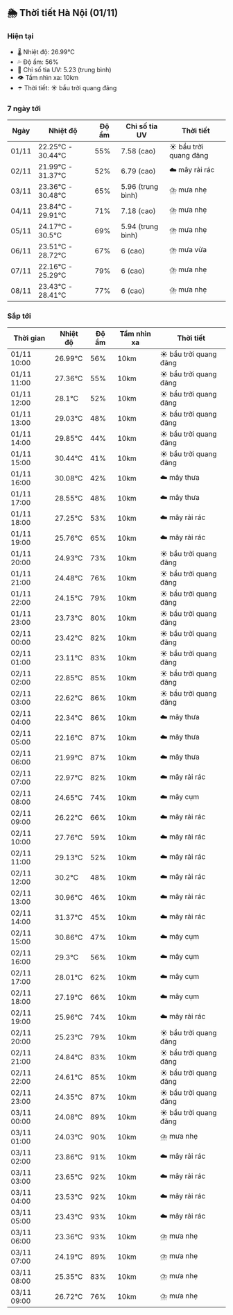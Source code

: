 ## 🌦️ Thời tiết Hà Nội (01/11)

### Hiện tại

- 🌡️ Nhiệt độ: 26.99℃
- 💦 Độ ẩm: 56%
- 🌟 Chỉ số tia UV: 5.23 (trung bình)
- 👁️ Tầm nhìn xa: 10km
- ☂️ Thời tiết: ☀️ bầu trời quang đãng

### 7 ngày tới

| Ngày | Nhiệt độ | Độ ẩm | Chỉ số tia UV | Thời tiết |
| --- | --- | --- | --- | --- |
| 01/11 | 22.25℃ - 30.44℃ | 55% | 7.58 (cao) | ☀️ bầu trời quang đãng |
| 02/11 | 21.99℃ - 31.37℃ | 52% | 6.79 (cao) | ☁️ mây rải rác |
| 03/11 | 23.36℃ - 30.48℃ | 65% | 5.96 (trung bình) | ⛈️ mưa nhẹ |
| 04/11 | 23.84℃ - 29.91℃ | 71% | 7.18 (cao) | ⛈️ mưa nhẹ |
| 05/11 | 24.17℃ - 30.5℃ | 69% | 5.94 (trung bình) | ⛈️ mưa nhẹ |
| 06/11 | 23.51℃ - 28.72℃ | 67% | 6 (cao) | ⛈️ mưa vừa |
| 07/11 | 22.16℃ - 25.29℃ | 79% | 6 (cao) | ⛈️ mưa nhẹ |
| 08/11 | 23.43℃ - 28.41℃ | 77% | 6 (cao) | ⛈️ mưa nhẹ |

### Sắp tới

| Thời gian | Nhiệt độ | Độ ẩm | Tầm nhìn xa | Thời tiết |
| --- | --- | --- | --- | --- |
| 01/11 10:00 | 26.99℃ | 56% | 10km | ☀️ bầu trời quang đãng |
| 01/11 11:00 | 27.36℃ | 55% | 10km | ☀️ bầu trời quang đãng |
| 01/11 12:00 | 28.1℃ | 52% | 10km | ☀️ bầu trời quang đãng |
| 01/11 13:00 | 29.03℃ | 48% | 10km | ☀️ bầu trời quang đãng |
| 01/11 14:00 | 29.85℃ | 44% | 10km | ☀️ bầu trời quang đãng |
| 01/11 15:00 | 30.44℃ | 41% | 10km | ☀️ bầu trời quang đãng |
| 01/11 16:00 | 30.08℃ | 42% | 10km | ☁️ mây thưa |
| 01/11 17:00 | 28.55℃ | 48% | 10km | ☁️ mây thưa |
| 01/11 18:00 | 27.25℃ | 53% | 10km | ☁️ mây rải rác |
| 01/11 19:00 | 25.76℃ | 65% | 10km | ☁️ mây rải rác |
| 01/11 20:00 | 24.93℃ | 73% | 10km | ☀️ bầu trời quang đãng |
| 01/11 21:00 | 24.48℃ | 76% | 10km | ☀️ bầu trời quang đãng |
| 01/11 22:00 | 24.15℃ | 79% | 10km | ☀️ bầu trời quang đãng |
| 01/11 23:00 | 23.73℃ | 80% | 10km | ☀️ bầu trời quang đãng |
| 02/11 00:00 | 23.42℃ | 82% | 10km | ☀️ bầu trời quang đãng |
| 02/11 01:00 | 23.11℃ | 83% | 10km | ☀️ bầu trời quang đãng |
| 02/11 02:00 | 22.85℃ | 85% | 10km | ☀️ bầu trời quang đãng |
| 02/11 03:00 | 22.62℃ | 86% | 10km | ☀️ bầu trời quang đãng |
| 02/11 04:00 | 22.34℃ | 86% | 10km | ☁️ mây thưa |
| 02/11 05:00 | 22.16℃ | 87% | 10km | ☁️ mây thưa |
| 02/11 06:00 | 21.99℃ | 87% | 10km | ☁️ mây thưa |
| 02/11 07:00 | 22.97℃ | 82% | 10km | ☁️ mây rải rác |
| 02/11 08:00 | 24.65℃ | 74% | 10km | ☁️ mây cụm |
| 02/11 09:00 | 26.22℃ | 66% | 10km | ☁️ mây rải rác |
| 02/11 10:00 | 27.76℃ | 59% | 10km | ☁️ mây rải rác |
| 02/11 11:00 | 29.13℃ | 52% | 10km | ☁️ mây rải rác |
| 02/11 12:00 | 30.2℃ | 48% | 10km | ☁️ mây rải rác |
| 02/11 13:00 | 30.96℃ | 46% | 10km | ☁️ mây rải rác |
| 02/11 14:00 | 31.37℃ | 45% | 10km | ☁️ mây rải rác |
| 02/11 15:00 | 30.86℃ | 47% | 10km | ☁️ mây cụm |
| 02/11 16:00 | 29.3℃ | 56% | 10km | ☁️ mây cụm |
| 02/11 17:00 | 28.01℃ | 62% | 10km | ☁️ mây cụm |
| 02/11 18:00 | 27.19℃ | 66% | 10km | ☁️ mây cụm |
| 02/11 19:00 | 25.96℃ | 74% | 10km | ☁️ mây rải rác |
| 02/11 20:00 | 25.23℃ | 79% | 10km | ☀️ bầu trời quang đãng |
| 02/11 21:00 | 24.84℃ | 83% | 10km | ☀️ bầu trời quang đãng |
| 02/11 22:00 | 24.61℃ | 85% | 10km | ☀️ bầu trời quang đãng |
| 02/11 23:00 | 24.35℃ | 87% | 10km | ☀️ bầu trời quang đãng |
| 03/11 00:00 | 24.08℃ | 89% | 10km | ☀️ bầu trời quang đãng |
| 03/11 01:00 | 24.03℃ | 90% | 10km | ⛈️ mưa nhẹ |
| 03/11 02:00 | 23.86℃ | 91% | 10km | ☁️ mây rải rác |
| 03/11 03:00 | 23.65℃ | 92% | 10km | ☁️ mây rải rác |
| 03/11 04:00 | 23.53℃ | 92% | 10km | ☁️ mây rải rác |
| 03/11 05:00 | 23.43℃ | 93% | 10km | ☁️ mây rải rác |
| 03/11 06:00 | 23.36℃ | 93% | 10km | ⛈️ mưa nhẹ |
| 03/11 07:00 | 24.19℃ | 89% | 10km | ⛈️ mưa nhẹ |
| 03/11 08:00 | 25.35℃ | 83% | 10km | ⛈️ mưa nhẹ |
| 03/11 09:00 | 26.72℃ | 76% | 10km | ⛈️ mưa nhẹ |
